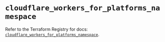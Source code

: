# `cloudflare_workers_for_platforms_namespace`

Refer to the Terraform Registry for docs: [`cloudflare_workers_for_platforms_namespace`](https://registry.terraform.io/providers/cloudflare/cloudflare/4.52.0/docs/resources/workers_for_platforms_namespace).
